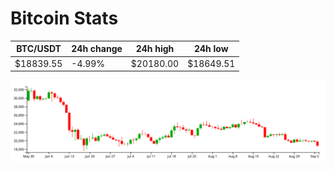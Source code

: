 # Bitcoin Stats

BTC/USDT|24h change|24h high|24h low|
|---|---|---|---|
|$18839.55|-4.99%|$20180.00|$18649.51|

<img src="./chart.svg">
